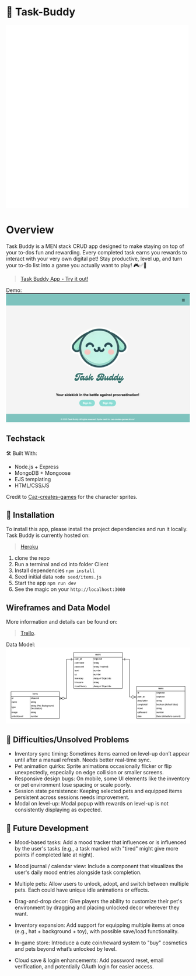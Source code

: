 # 🐾 Task-Buddy

![](public/assets/logo.gif)
# Overview

Task Buddy is a MEN stack CRUD app designed to make staying on top of your to-dos fun and rewarding. Every completed task earns you rewards to interact with your very own digital pet! Stay productive, level up, and turn your to-do list into a game you actually want to play! 🎮✅🐾

>  [Task Buddy App - Try it out!](https://task-buddy-app-9018ca12f5dd.herokuapp.com/)

Demo:
[![Demo](public/readme/appscreenshot.png)](https://youtu.be/jGgumNj4Qxo)


## Techstack

🛠 Built With:
- Node.js + Express
- MongoDB + Mongoose
- EJS templating
- HTML/CSS/JS

Credit to [Caz-creates-games](caz-creates-games.itch.io) for the character sprites.

## 🚀 Installation
To install this app, please install the project dependencies and run it locally. Task Buddy is currently hosted on: 
>  [Heroku](https://task-buddy-app-9018ca12f5dd.herokuapp.com/)

1. clone the repo
2. Run a terminal and cd into folder Client
3. Install dependencies `npm install`
4. Seed initial data `node seed/items.js`
5. Start the app `npm run dev`
6. See the magic on your `http://localhost:3000`


## Wireframes and Data Model

More information and details can be found on: 
> [Trello](https://trello.com/b/8hcfUOeS/task-buddy).

Data Model:
![Data Model](public/readme/dataModel.png)

## 💭 Difficulties/Unsolved Problems
- Inventory sync timing: Sometimes items earned on level-up don’t appear until after a manual refresh. Needs better real-time sync.
- Pet animation quirks: Sprite animations occasionally flicker or flip unexpectedly, especially on edge collision or smaller screens.
- Responsive design bugs: On mobile, some UI elements like the inventory or pet environment lose spacing or scale poorly.
- Session state persistence: Keeping selected pets and equipped items persistent across sessions needs improvement.
- Modal on level-up: Modal popup with rewards on level-up is not consistently displaying as expected.

## 🚧 Future Development

- Mood-based tasks: 
Add a mood tracker that influences or is influenced by the user's tasks (e.g., a task marked with "tired" might give more points if completed late at night).

- Mood journal / calendar view: 
Include a component that visualizes the user's daily mood entries alongside task completion.

- Multiple pets: 
Allow users to unlock, adopt, and switch between multiple pets. Each could have unique idle animations or effects.

- Drag-and-drop decor: 
Give players the ability to customize their pet's environment by dragging and placing unlocked decor wherever they want.

- Inventory expansion:
Add support for equipping multiple items at once (e.g., hat + background + toy), with possible save/load functionality.

- In-game store: 
Introduce a cute coin/reward system to "buy" cosmetics and pets beyond what’s unlocked by level.

- Cloud save & login enhancements: 
Add password reset, email verification, and potentially OAuth login for easier access.
